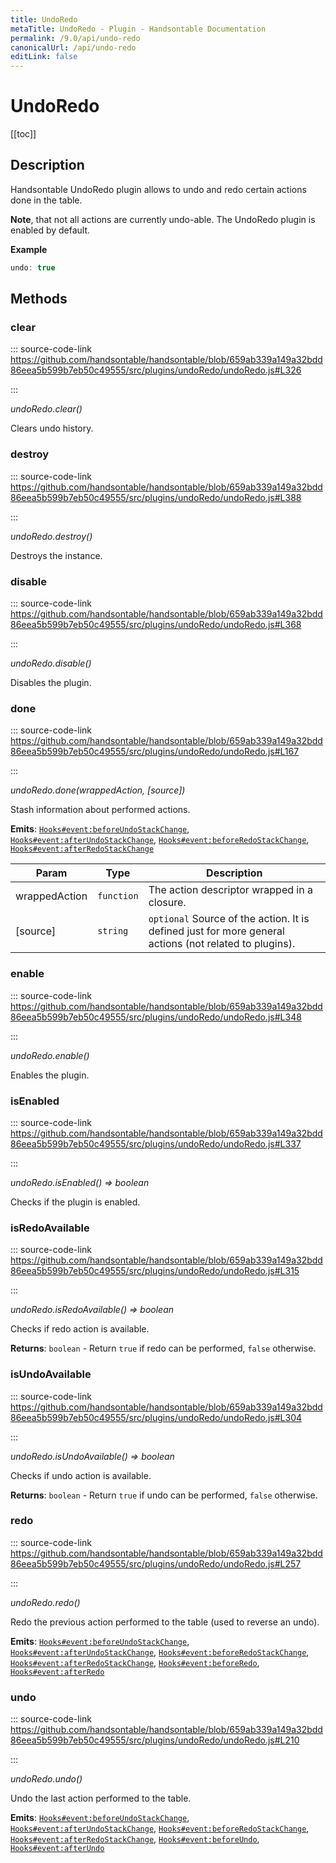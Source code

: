 ```yaml
---
title: UndoRedo
metaTitle: UndoRedo - Plugin - Handsontable Documentation
permalink: /9.0/api/undo-redo
canonicalUrl: /api/undo-redo
editLink: false
---
```


# UndoRedo

[[toc]]
## Description

Handsontable UndoRedo plugin allows to undo and redo certain actions done in the table.

__Note__, that not all actions are currently undo-able. The UndoRedo plugin is enabled by default.

**Example**  
```js
undo: true
```

## Methods

### clear
  
::: source-code-link https://github.com/handsontable/handsontable/blob/659ab339a149a32bdd86eea5b599b7eb50c49555/src/plugins/undoRedo/undoRedo.js#L326

:::

_undoRedo.clear()_

Clears undo history.



### destroy
  
::: source-code-link https://github.com/handsontable/handsontable/blob/659ab339a149a32bdd86eea5b599b7eb50c49555/src/plugins/undoRedo/undoRedo.js#L388

:::

_undoRedo.destroy()_

Destroys the instance.



### disable
  
::: source-code-link https://github.com/handsontable/handsontable/blob/659ab339a149a32bdd86eea5b599b7eb50c49555/src/plugins/undoRedo/undoRedo.js#L368

:::

_undoRedo.disable()_

Disables the plugin.



### done
  
::: source-code-link https://github.com/handsontable/handsontable/blob/659ab339a149a32bdd86eea5b599b7eb50c49555/src/plugins/undoRedo/undoRedo.js#L167

:::

_undoRedo.done(wrappedAction, [source])_

Stash information about performed actions.

**Emits**: [`Hooks#event:beforeUndoStackChange`](@/api/pluginHooks.md#beforeundostackchange), [`Hooks#event:afterUndoStackChange`](@/api/pluginHooks.md#afterundostackchange), [`Hooks#event:beforeRedoStackChange`](@/api/pluginHooks.md#beforeredostackchange), [`Hooks#event:afterRedoStackChange`](@/api/pluginHooks.md#afterredostackchange)  

| Param | Type | Description |
| --- | --- | --- |
| wrappedAction | `function` | The action descriptor wrapped in a closure. |
| [source] | `string` | `optional` Source of the action. It is defined just for more general actions (not related to plugins). |



### enable
  
::: source-code-link https://github.com/handsontable/handsontable/blob/659ab339a149a32bdd86eea5b599b7eb50c49555/src/plugins/undoRedo/undoRedo.js#L348

:::

_undoRedo.enable()_

Enables the plugin.



### isEnabled
  
::: source-code-link https://github.com/handsontable/handsontable/blob/659ab339a149a32bdd86eea5b599b7eb50c49555/src/plugins/undoRedo/undoRedo.js#L337

:::

_undoRedo.isEnabled() ⇒ boolean_

Checks if the plugin is enabled.



### isRedoAvailable
  
::: source-code-link https://github.com/handsontable/handsontable/blob/659ab339a149a32bdd86eea5b599b7eb50c49555/src/plugins/undoRedo/undoRedo.js#L315

:::

_undoRedo.isRedoAvailable() ⇒ boolean_

Checks if redo action is available.


**Returns**: `boolean` - Return `true` if redo can be performed, `false` otherwise.  

### isUndoAvailable
  
::: source-code-link https://github.com/handsontable/handsontable/blob/659ab339a149a32bdd86eea5b599b7eb50c49555/src/plugins/undoRedo/undoRedo.js#L304

:::

_undoRedo.isUndoAvailable() ⇒ boolean_

Checks if undo action is available.


**Returns**: `boolean` - Return `true` if undo can be performed, `false` otherwise.  

### redo
  
::: source-code-link https://github.com/handsontable/handsontable/blob/659ab339a149a32bdd86eea5b599b7eb50c49555/src/plugins/undoRedo/undoRedo.js#L257

:::

_undoRedo.redo()_

Redo the previous action performed to the table (used to reverse an undo).

**Emits**: [`Hooks#event:beforeUndoStackChange`](@/api/pluginHooks.md#beforeundostackchange), [`Hooks#event:afterUndoStackChange`](@/api/pluginHooks.md#afterundostackchange), [`Hooks#event:beforeRedoStackChange`](@/api/pluginHooks.md#beforeredostackchange), [`Hooks#event:afterRedoStackChange`](@/api/pluginHooks.md#afterredostackchange), [`Hooks#event:beforeRedo`](@/api/pluginHooks.md#beforeredo), [`Hooks#event:afterRedo`](@/api/pluginHooks.md#afterredo)  


### undo
  
::: source-code-link https://github.com/handsontable/handsontable/blob/659ab339a149a32bdd86eea5b599b7eb50c49555/src/plugins/undoRedo/undoRedo.js#L210

:::

_undoRedo.undo()_

Undo the last action performed to the table.

**Emits**: [`Hooks#event:beforeUndoStackChange`](@/api/pluginHooks.md#beforeundostackchange), [`Hooks#event:afterUndoStackChange`](@/api/pluginHooks.md#afterundostackchange), [`Hooks#event:beforeRedoStackChange`](@/api/pluginHooks.md#beforeredostackchange), [`Hooks#event:afterRedoStackChange`](@/api/pluginHooks.md#afterredostackchange), [`Hooks#event:beforeUndo`](@/api/pluginHooks.md#beforeundo), [`Hooks#event:afterUndo`](@/api/pluginHooks.md#afterundo)  


